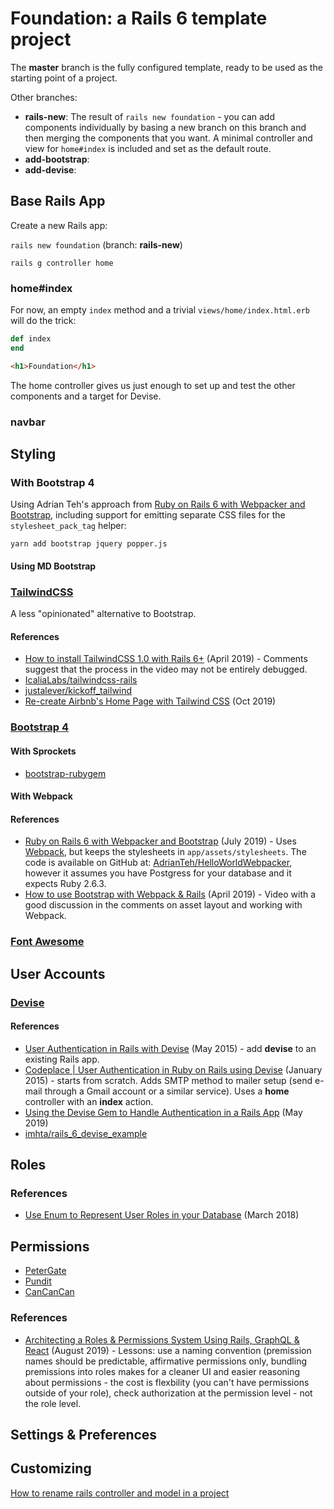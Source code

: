 # Foundation: a Rails 6 template project

The **master** branch is the fully configured template, ready to be used as the starting point of a project.

Other branches:
* **rails-new**: The result of `rails new foundation` - you can add components individually by basing a new branch on this branch and then merging the components that you want. A minimal controller and view for `home#index` is included and set as the default route.
* **add-bootstrap**:
* **add-devise**:

## Base Rails App

Create a new Rails app:

`rails new foundation` (branch: **rails-new**)

`rails g controller home`

### home#index

For now, an empty `index` method and a trivial `views/home/index.html.erb` will do the trick:

```ruby
def index
end
```

```html
<h1>Foundation</h1>
```

The home controller gives us just enough to set up and test the other components and a target for Devise.

### navbar

## Styling

### With Bootstrap 4

Using Adrian Teh's approach from [Ruby on Rails 6 with Webpacker and Bootstrap][teh], including support for emitting separate CSS files for the `stylesheet_pack_tag` helper:

`yarn add bootstrap jquery popper.js`

#### Using MD Bootstrap

### [TailwindCSS](https://tailwindcss.com)

A less "opinionated" alternative to Bootstrap.



#### References

* [How to install TailwindCSS 1.0 with Rails 6+](https://gorails.com/episodes/tailwindcss-1-0-with-rails-6) (April 2019) - Comments suggest that the process in the video may not be entirely debugged.
* [IcaliaLabs/tailwindcss-rails](https://github.com/IcaliaLabs/tailwindcss-rails)
* [justalever/kickoff_tailwind](https://github.com/justalever/kickoff_tailwind)
* [Re-create Airbnb's Home Page with Tailwind CSS](https://www.youtube.com/watch?v=7phZqghhho0) (Oct 2019)

### [Bootstrap 4](https://getbootstrap.com)

#### With Sprockets

* [bootstrap-rubygem](https://github.com/twbs/bootstrap-rubygem)

#### With Webpack

#### References

* [Ruby on Rails 6 with Webpacker and Bootstrap][teh] (July 2019) - Uses [Webpack][], but keeps the stylesheets in `app/assets/stylesheets`.
The code is available on GitHub at: [AdrianTeh/HelloWorldWebpacker](https://github.com/AdrianTeh/HelloWorldWebpacker), however it assumes you have Postgress for your database and it expects Ruby 2.6.3.
* [How to use Bootstrap with Webpack & Rails](https://gorails.com/episodes/how-to-use-bootstrap-with-webpack-and-rails?utm_source=rubyflow&utm_medium=twitter) (April 2019) - Video with a good discussion in the comments on asset layout and working with Webpack.

[teh]: <https://medium.com/@adrian_teh/ruby-on-rails-6-with-webpacker-and-bootstrap-step-by-step-guide-41b52ef4081f>
[webpack]: <>

### [Font Awesome](https://fontawesome.com)

## User Accounts

### [Devise](https://github.com/heartcombo/devise)

#### References

* [User Authentication in Rails with Devise](https://www.youtube.com/watch?v=ef11ToOE4N0&list=PLGpsnWFCyASUdxcZl3AMarVRHIr05WKYV&index=12) (May 2015) - add **devise** to an existing Rails app.
* [Codeplace | User Authentication in Ruby on Rails using Devise](https://www.youtube.com/watch?v=ZEk0Jp2dThc&list=PLGpsnWFCyASUdxcZl3AMarVRHIr05WKYV&index=5) (January 2015) - starts from scratch. Adds SMTP method to mailer setup (send e-mail through a Gmail account or a similar service). Uses a **home** controller with an **index** action.
* [Using the Devise Gem to Handle Authentication in a Rails App](https://medium.com/swlh/https-medium-com-melee-santiago-using-devise-gem-to-handle-authentication-in-rails-app-538bbd231dde) (May 2019)
* [imhta/rails_6_devise_example](https://github.com/imhta/rails_6_devise_example)

## Roles

### References

* [Use Enum to Represent User Roles in your Database](https://medium.com/@stacietaylorcima/use-enum-to-represent-user-roles-in-your-database-1cd5424fb311) (March 2018)

## Permissions

* [PeterGate](https://github.com/elorest/petergate)
* [Pundit](https://github.com/varvet/pundit)
* [CanCanCan](https://github.com/CanCanCommunity/cancancan)

### References

* [Architecting a Roles & Permissions System Using Rails, GraphQL & React](https://www.atrium.co/inside-atrium/architecting-roles-permissions/) (August 2019) - Lessons: use a naming convention (premission names should be predictable, affirmative permissions only, bundling premissions into roles makes for a cleaner UI and easier reasoning about permissions - the cost is flexbility (you can't have permissions outside of your role), check authorization at the permission level - not the role level.

## Settings & Preferences

[]()

## Customizing

[How to rename rails controller and model in a project](https://stackoverflow.com/questions/11924124/how-to-rename-rails-controller-and-model-in-a-project)
